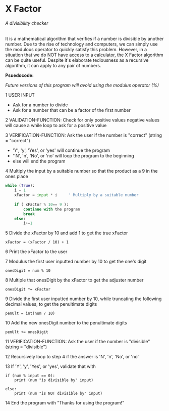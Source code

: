 # X Factor
###### A divisibility checker
It is a mathematical algorithm that verifies if a number is divisible by another number. Due to the rise of technology and computers, we can simply use the modulous operator to quickly satisfy this problem. However, in a situation that we do NOT have access to a calculator, the X Factor algorithm can be quite useful. Despite it's elaborate tediousness as a recursive algorithm, it can apply to any pair of numbers.

__Psuedocode:__

*Future versions of this program will avoid using the modulus operator (%)*

1 USER INPUT
  * Ask for a number to divide
  * Ask for a number that can be a factor of the first number

2 VALIDATION-FUNCTION: Check for only positive values	negative values will cause a while loop to ask for a positive value

3 VERIFICATION-FUNCTION: Ask the user if the number is "correct" (string = "correct")
  * 'Y', 'y', 'Yes', or 'yes' will continue the program
  * ''N', 'n', 'No', or 'no' will loop the program to the beginning
  * else will end the program

4 Multiply the input by a suitable number so that the product as a 9 in the ones place

```python
while (True):
	i = 1
	xFactor = input * i		' Multiply by a suitable number
	
	if ( xFactor % 10== 9 ): 
		continue with the program
		break
	else:		
		i+=1
```

5 Divide the xFactor by 10 and add 1 to get the true xFactor

```
xFactor = (xFactor / 10) + 1
```

6 Print the xFactor to the user

7 Modulus the first user inputted number by 10 to get the one's digit 

```
onesDigit = num % 10
```

8 Multiple that onesDigit by the xFactor to get the adjuster number

```
onesDigit *= xFactor
```

9 Divide the first user inputted number by 10, while truncating the following decimal values, to get the penultimate digits

```
penUlt = int(num / 10)
```

10 Add the new onesDigit number to the penultimate digits

```
penUlt += onesDigit
```

11 VERIFICATION-FUNCTION: Ask the user if the number is "divisible" (string = "divisible")

12  Recursively loop to step 4 if the answer is 'N', 'n', 'No', or 'no'

13 If 'Y', 'y', 'Yes', or 'yes', validate that with

```
if (num % input == 0):
	print (num "is divisible by" input)

else:
	print (num "is NOT divisible by" input)
```

14 End the program with "Thanks for using the program!" 
